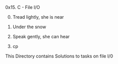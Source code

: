 0x15. C - File I/O

0. Tread lightly, she is near

1. Under the snow

2. Speak gently, she can hear

3. cp

This Directory contains Solutions to tasks on file I/0
